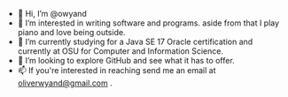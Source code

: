 - 👋 Hi, I’m @owyand
- 👀 I’m interested in writing software and programs. aside from that I play piano and love being outside.
- 🌱 I’m currently studying for a Java SE 17 Oracle certification and currently at OSU for Computer and Information Science. 
- 💞️ I’m looking to explore GitHub and see what it has to offer.
- 📫 If you're interested in reaching send me an email at oliverwyand@gmail.com .

<!---
owyand/owyand is a ✨ special ✨ repository because its `README.md` (this file) appears on your GitHub profile.
You can click the Preview link to take a look at your changes.
--->

